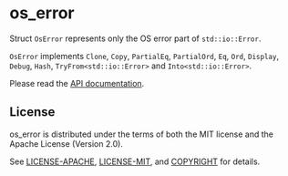 # os_error

Struct `OsError` represents only the OS error part of `std::io::Error`.

`OsError` implements `Clone`, `Copy`, `PartialEq`, `PartialOrd`, `Eq`, `Ord`, `Display`, `Debug`, `Hash`, `TryFrom<std::io::Error>` and `Into<std::io::Error>`.

Please read the [API documentation](https://docs.rs/os_error/).


## License
[license]: #license

os_error is distributed under the terms of both the MIT license and
the Apache License (Version 2.0).

See [LICENSE-APACHE](LICENSE-APACHE), [LICENSE-MIT](LICENSE-MIT), and
[COPYRIGHT](COPYRIGHT) for details.